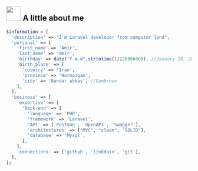 
## <img src="https://onlinegiftools.com/images/examples-onlinegiftools/totoro-transparent.gif" width="40"> A little about me

```php
$information = [
  'description' => "I'm Laravel developer from computer land",
  'personal' => [
    'first_name' => 'Amir',
    'last_name' => 'Amir',
    'birthday' => date("Y-m-d",strtotime(1222806600)), //January 10, 2008
    'birth_place' => [
      'country' => 'Iran',
      'province' => 'Hormozgan',
      'city' => 'Bandar abbas', //Gambroon
    ],
  ],
  'business' => [
    'expertise' => [
      'Back-end' => [
        'language' => 'PHP',
        'framework' => 'Laravel',
        'API' => ['Postman', 'OpenAPI', 'Swagger'],
        'architectures' => ["MVC", "clean", "SOLID"],
        'database' => 'Mysql',
      ],
    ],
    'connections' => ['github', 'linkdain', 'git'],
  ],
];
```
